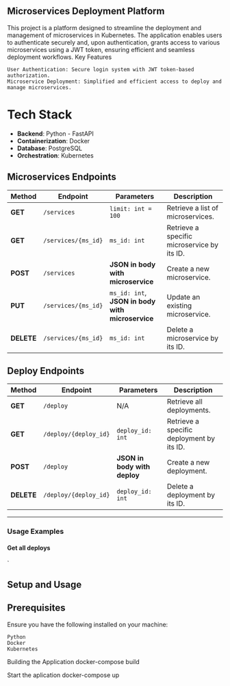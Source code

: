 ## Microservices Deployment Platform
This project is a platform designed to streamline the deployment and management of microservices in Kubernetes. The application enables users to authenticate securely and, upon authentication, grants access to various microservices using a JWT token, ensuring efficient and seamless deployment workflows.
Key Features

    User Authentication: Secure login system with JWT token-based authorization.
    Microservice Deployment: Simplified and efficient access to deploy and manage microservices.
#
# Tech Stack

- **Backend**: Python - FastAPI  
- **Containerization**: Docker  
- **Database**: PostgreSQL  
- **Orchestration**: Kubernetes

## Microservices Endpoints

| **Method**  | **Endpoint**            | **Parameters**      | **Description**                                  |
|------------|------------------------|--------------------|--------------------------------------------------|
| **GET**    | `/services`             | `limit: int = 100` | Retrieve a list of microservices.               |
| **GET**    | `/services/{ms_id}`     | `ms_id: int`       | Retrieve a specific microservice by its ID.     |
| **POST**   | `/services`             | **JSON in body with microservice** | Create a new microservice. |
| **PUT**    | `/services/{ms_id}`     | `ms_id: int`, **JSON in body with microservice** | Update an existing microservice. |
| **DELETE** | `/services/{ms_id}`     | `ms_id: int`       | Delete a microservice by its ID.                |


## Deploy Endpoints

| **Method**  | **Endpoint**              | **Parameters**          | **Description**                                  |
|------------|--------------------------|------------------------|--------------------------------------------------|
| **GET**    | `/deploy`                 | N/A                    | Retrieve all deployments.                        |
| **GET**    | `/deploy/{deploy_id}`     | `deploy_id: int`       | Retrieve a specific deployment by its ID.       |
| **POST**   | `/deploy`                 | **JSON in body with deploy** | Create a new deployment.        |
| **DELETE** | `/deploy/{deploy_id}`     | `deploy_id: int`       | Delete a deployment by its ID.                  |

---


### Usage Examples

#### Get all deploys
`


## Setup and Usage
## Prerequisites

Ensure you have the following installed on your machine:

    Python
    Docker 
    Kubernetes

Building the Application
docker-compose build

Start the aplication
docker-compose up

